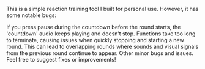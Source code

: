 This is a simple reaction training tool I built for personal use. However, it has some notable bugs:

If you press pause during the countdown before the round starts, the 'countdown' audio keeps playing and doesn’t stop.
Functions take too long to terminate, causing issues when quickly stopping and starting a new round. This can lead to overlapping rounds where sounds and visual signals from the previous round continue to appear.
Other minor bugs and issues.
Feel free to suggest fixes or improvements!
